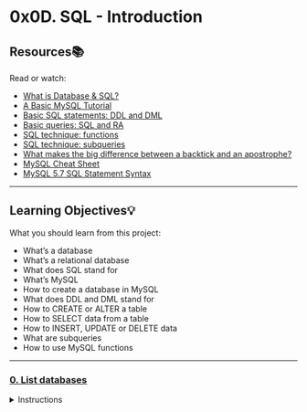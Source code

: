 # 0x0D. SQL - Introduction

## Resources:books:
Read or watch:
* [What is Database & SQL?](https://intranet.hbtn.io/rltoken/khEqMKp1PHvKpfO18d4fLQ)
* [A Basic MySQL Tutorial](https://intranet.hbtn.io/rltoken/qrONF5FZPsRxRJ2FkLVPcg)
* [Basic SQL statements: DDL and DML](https://intranet.hbtn.io/rltoken/ibCYnC9CDgZg5NQQvccBWw)
* [Basic queries: SQL and RA](https://intranet.hbtn.io/rltoken/yelYhpf7l0FcRIPCVfnMLw)
* [SQL technique: functions](https://intranet.hbtn.io/rltoken/3aQcovOE-clrD8yIfxFE9Q)
* [SQL technique: subqueries](https://intranet.hbtn.io/rltoken/lTXnq6pdk59x2h_Y-q0-Hg)
* [What makes the big difference between a backtick and an apostrophe?](https://intranet.hbtn.io/rltoken/R--kAkehyaawZFY4m1inxQ)
* [MySQL Cheat Sheet](https://intranet.hbtn.io/rltoken/aGZu7ulJpbbKcDhcz49yrg)
* [MySQL 5.7 SQL Statement Syntax](https://intranet.hbtn.io/rltoken/XrqR4oh6zsk0eOKoTgkA3Q)

---
## Learning Objectives:bulb:
What you should learn from this project:

* What’s a database
* What’s a relational database
* What does SQL stand for
* What’s MySQL
* How to create a database in MySQL
* What does DDL and DML stand for
* How to CREATE or ALTER a table
* How to SELECT data from a table
* How to INSERT, UPDATE or DELETE data
* What are subqueries
* How to use MySQL functions

---

### [0. List databases](./0-list_databases.sql)
<details><summary>Instructions</summary><br>

* Write a script that lists all databases of your MySQL server.


### [1. Create a database](./1-create_database_if_missing.sql)
<details><summary>Instructions</summary><br>

* Write a script that creates the database hbtn_0c_0 in your MySQL server.


### [2. Delete a database](./2-remove_database.sql)
<details><summary>Instructions</summary><br>

* Write a script that deletes the database hbtn_0c_0 in your MySQL server.


### [3. List tables](./3-list_tables.sql)
<details><summary>Instructions</summary><br>

* Write a script that lists all the tables of a database in your MySQL server.


### [4. First table](./4-first_table.sql)
<details><summary>Instructions</summary><br>

* Write a script that creates a table called first_table in the current database in your MySQL server.


### [5. Full description](./5-full_table.sql)
<details><summary>Instructions</summary><br>

* Write a script that prints the full description of the table first_table from the database hbtn_0c_0 in your MySQL server.


### [6. List all in table](./6-list_values.sql)
<details><summary>Instructions</summary><br>

* Write a script that lists all rows of the table first_table from the database hbtn_0c_0 in your MySQL server.


### [7. First add](./7-insert_value.sql)
<details><summary>Instructions</summary><br>

* Write a script that inserts a new row in the table first_table (database hbtn_0c_0) in your MySQL server.


### [8. Count 89](./8-count_89.sql)
<details><summary>Instructions</summary><br>

* Write a script that displays the number of records with id = 89 in the table first_table of the database hbtn_0c_0 in your MySQL server.


### [9. Full creation](./9-full_creation.sql)
<details><summary>Instructions</summary><br>

* Write a script that creates a table second_table in the database hbtn_0c_0 in your MySQL server and add multiples rows.


### [10. List by best](./10-top_score.sql)
<details><summary>Instructions</summary><br>

* Write a script that lists all records of the table second_table of the database hbtn_0c_0 in your MySQL server.


### [11. Select the best](./11-best_score.sql)
<details><summary>Instructions</summary><br>

* Write a script that lists all records with a score >= 10 in the table second_table of the database hbtn_0c_0 in your MySQL server.


### [12. Cheating is bad](./12-no_cheating.sql)
<details><summary>Instructions</summary><br>

* Write a script that updates the score of Bob to 10 in the table second_table.


### [13. Score too low](./13-change_class.sql)
<details><summary>Instructions</summary><br>

* Write a script that removes all records with a score <= 5 in the table second_table of the database hbtn_0c_0 in your MySQL server.


### [14. Average](./14-average.sql)
<details><summary>Instructions</summary><br>

* Write a script that computes the score average of all records in the table second_table of the database hbtn_0c_0 in your MySQL server.


### [15. Number by score](./15-groups.sql)
<details><summary>Instructions</summary><br>

* Write a script that lists the number of records with the same score in the table second_table of the database hbtn_0c_0 in your MySQL server.


### [16. Say my name](./16-no_link.sql)
<details><summary>Instructions</summary><br>

* Write a script that lists all records of the table second_table of the database hbtn_0c_0 in your MySQL server.


### [17. Go to UTF8](./100-move_to_utf8.sql)
<details><summary>Instructions</summary><br>

* Write a script that converts hbtn_0c_0 database to UTF8 (utf8mb4, collate utf8mb4_unicode_ci) in your MySQL server.


### [18. Temperatures #0](./101-avg_temperatures.sql)
<details><summary>Instructions</summary><br>

* Import in hbtn_0c_0 database this table dump: download


### [19. Temperatures #1](./102-top_city.sql)
<details><summary>Instructions</summary><br>

* Import in hbtn_0c_0 database this table dump: download (same as Temperatures #0)


### [20. Temperatures #2](./103-max_state.sql)
<details><summary>Instructions</summary><br>

* Import in hbtn_0c_0 database this table dump: download (same as Temperatures #0)

---

## Author
* **Michelle Domingo** - [michedomingo](https://github.com/michedomingo)